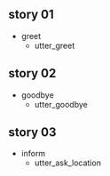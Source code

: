 

## story 01
* greet
    - utter_greet

## story 02
* goodbye
    - utter_goodbye
    
## story 03
* inform
    - utter_ask_location




